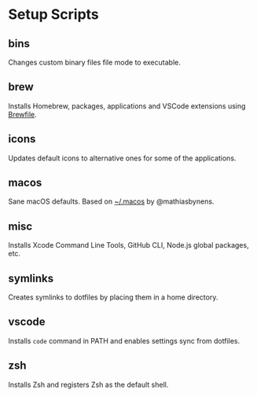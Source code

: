 # Setup Scripts

## bins

Changes custom binary files file mode to executable.

## brew

Installs Homebrew, packages, applications and VSCode extensions using [Brewfile](./Brewfile).

## icons

Updates default icons to alternative ones for some of the applications.

## macos

Sane macOS defaults. Based on [~/.macos](https://mths.be/macos) by @mathiasbynens.

## misc

Installs Xcode Command Line Tools, GitHub CLI, Node.js global packages, etc.

## symlinks

Creates symlinks to dotfiles by placing them in a home directory.

## vscode

Installs `code` command in PATH and enables settings sync from dotfiles.

## zsh

Installs Zsh and registers Zsh as the default shell.
